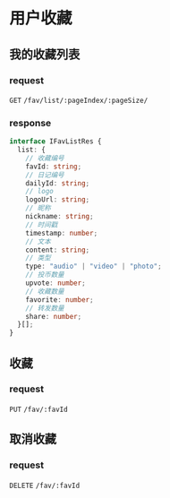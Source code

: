 # 用户收藏

## 我的收藏列表

### request

`GET` `/fav/list/:pageIndex/:pageSize/`

### response

```typescript
interface IFavListRes {
  list: {
    // 收藏编号
    favId: string;
    // 日记编号
    dailyId: string;
    // logo
    logoUrl: string;
    // 昵称
    nickname: string;
    // 时间戳
    timestamp: number;
    // 文本
    content: string;
    // 类型
    type: "audio" | "video" | "photo";
    // 投币数量
    upvote: number;
    // 收藏数量
    favorite: number;
    // 转发数量
    share: number;
  }[];
}
```

## 收藏

### request

`PUT` `/fav/:favId`

## 取消收藏

### request

`DELETE` `/fav/:favId`
